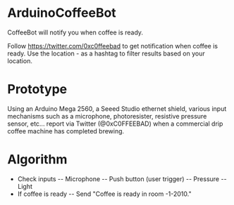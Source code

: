 ArduinoCoffeeBot
================

CoffeeBot will notify you when coffee is ready.

Follow https://twitter.com/0xc0ffeebad to get notification when coffee is ready. Use the location - as a hashtag to filter results based on your location.

Prototype
=========

Using an Arduino Mega 2560, a Seeed Studio ethernet shield, various input mechanisms such as a microphone, photoresister, resistive pressure sensor, etc... report via Twitter (@0xC0FFEEBAD) when a commercial drip coffee machine has completed brewing.

Algorithm
=========

- Check inputs
-- Microphone
-- Push button (user trigger)
-- Pressure
-- Light
- If coffee is ready
-- Send "Coffee is ready in room -1-2010."

